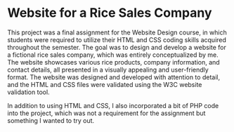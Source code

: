 # Website for a Rice Sales Company 

This project was a final assignment for the Website Design course, in which students were required to utilize their HTML and CSS coding skills acquired throughout the semester. The goal was to design and develop a website for a fictional rice sales company, which was entirely conceptualized by me. The website showcases various rice products, company information, and contact details, all presented in a visually appealing and user-friendly format. The website was designed and developed with attention to detail, and the HTML and CSS files were validated using the W3C website validation tool.

In addition to using HTML and CSS, I also incorporated a bit of PHP code into the project, which was not a requirement for the assignment but something I wanted to try out.

